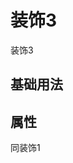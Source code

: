 <!-- 加载 demo 组件 start -->
<script setup>
import demo from './demo.vue'
</script>
<!-- 加载 demo 组件 end -->

<!-- 正文开始 -->

# 装饰3

装饰3

## 基础用法
<Preview comp-name="Decoration3" demo-name="demo">
  <demo />
</Preview>

## 属性
同装饰1